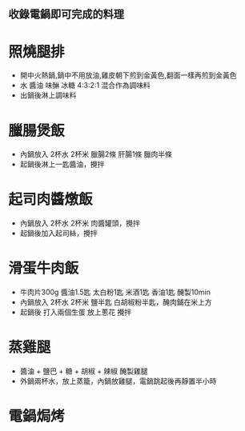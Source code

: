 ## 收錄電鍋即可完成的料理

照燒腿排
=====
* 開中火熱鍋,鍋中不用放油,雞皮朝下煎到金黃色,翻面一樣再煎到金黃色
* 水 醬油 味醂 冰糖 4:3:2:1 混合作為調味料
* 出鍋後淋上調味料

臘腸煲飯
=====
* 內鍋放入 2杯水 2杯米 臘腸2條 肝腸1條 臘肉半條
* 起鍋後淋上一匙醬油，攪拌

起司肉醬燉飯
=====
* 內鍋放入 2杯水 2杯米 肉醬罐頭，攪拌
* 起鍋後加入起司絲，攪拌

滑蛋牛肉飯
=====
* 牛肉片300g 醬油1.5匙 太白粉1匙 米酒1匙 香油1匙 醃製10min
* 內鍋放入 2杯水 2杯米 鹽半匙 白胡椒粉半匙，醃肉鋪在米上方
* 起鍋後 打入兩個生蛋 放上蔥花 攪拌

蒸雞腿
=====
* 醬油 + 鹽巴 + 糖 + 胡椒 + 辣椒 醃製雞腿
* 外鍋兩杯水，放上蒸籠，內鍋放雞腿，電鍋跳起後再靜置半小時

電鍋焗烤
=====

